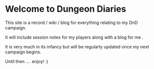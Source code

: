 # Welcome to Dungeon Diaries

This site is a record / wiki / blog for everything relating to my DnD campaign.

It will include session notes for my players along with a blog for me .

It is very much in its infancy but will be regularly updated once my next campaign begins.

Until then .... enjoy! :)

